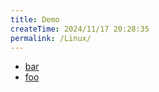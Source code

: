 ```yaml
---
title: Demo
createTime: 2024/11/17 20:28:35
permalink: /Linux/
---
```


- [bar](./bar.md)
- [foo](./foo.md)
